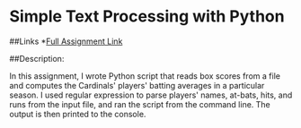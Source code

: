 # Simple Text Processing with Python

##Links
*[Full Assignment Link](https://classes.engineering.wustl.edu/cse330/index.php?title=Module_4)

##Description:

In this assignment, I wrote Python script that reads box scores from a file and computes the Cardinals' players' batting averages in a particular season. I used regular expression to parse players' names, at-bats, hits, and runs from the input file, and ran the script from the command line. The output is then printed to the console.
